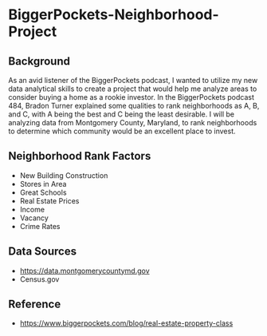 # BiggerPockets-Neighborhood-Project

## Background
As an avid listener of the BiggerPockets podcast, I wanted to utilize my new data analytical skills to create a project that would help me analyze areas to consider buying a home as a rookie investor. In the BiggerPockets podcast 484, Bradon Turner explained some qualities to rank neighborhoods as A, B, and C, with A being the best and C being the least desirable. I will be analyzing data from Montgomery County, Maryland, to rank neighborhoods to determine which community would be an excellent place to invest.

## Neighborhood Rank Factors
- New Building Construction
- Stores in Area
- Great Schools
- Real Estate Prices
- Income
- Vacancy
- Crime Rates

## Data Sources
- https://data.montgomerycountymd.gov
- Census.gov

## Reference
- https://www.biggerpockets.com/blog/real-estate-property-class
